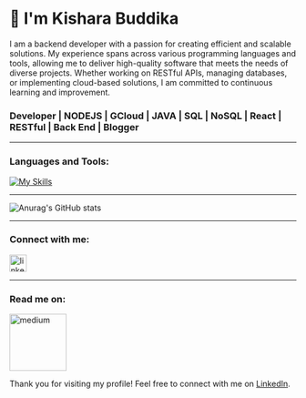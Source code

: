 # 👋 I'm Kishara Buddika

I am a backend developer with a passion for creating efficient and scalable solutions. My experience spans across various programming languages and tools, allowing me to deliver high-quality software that meets the needs of diverse projects. Whether working on RESTful APIs, managing databases, or implementing cloud-based solutions, I am committed to continuous learning and improvement.

### Developer | NODEJS | GCloud | JAVA | SQL | NoSQL | React | RESTful | Back End | Blogger
---

### Languages and Tools:
[![My Skills](https://skillicons.dev/icons?i=js,html,css,nodejs,java,androidstudio,angular,react,grafana,gcp,python,mysql,firebase,git)](https://skillicons.dev)

---
![Anurag's GitHub stats](https://github-readme-stats.vercel.app/api?username=Kishara98&show_icons=true&theme=radical)

---

### Connect with me:
<p align="left">
  <a href="https://www.linkedin.com/in/kisharabuddika98/" rel="nofollow">
    <img align="center" src="https://raw.githubusercontent.com/rahuldkjain/github-profile-readme-generator/master/src/images/icons/Social/linked-in-alt.svg" alt="linkedin" height="30" width="30" style="max-width: 100%;">
  </a>
</p>

---

### Read me on:
  <a href="https://medium.com/@KisharaBuddika" rel="nofollow">
    <img align="center" src="https://upload.wikimedia.org/wikipedia/commons/0/0d/Medium_%28website%29_logo.svg" alt="medium" height="100" width="100" style="max-width: 100%;">
  </a>


Thank you for visiting my profile! Feel free to connect with me on [LinkedIn](https://www.linkedin.com/in/kisharabuddika98/).
